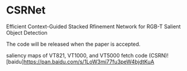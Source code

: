 # CSRNet


Efficient Context-Guided Stacked Rfinement Network for RGB-T Salient Object Detection


The code will be released when the paper is accepted.


saliency maps of VT821, VT1000, and VT5000  fetch code (CSRN)![baidu]https://pan.baidu.com/s/1LoW3mi77fu3peW4bjdtKuA
